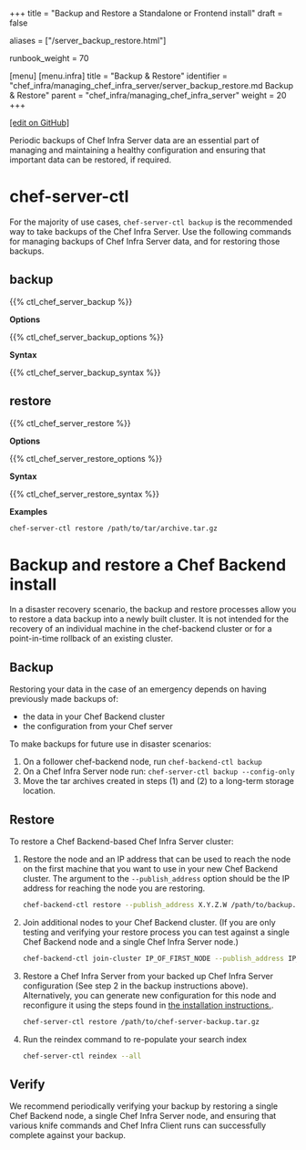 +++
title = "Backup and Restore a Standalone or Frontend install"
draft = false

aliases = ["/server_backup_restore.html"]

runbook_weight = 70

[menu]
  [menu.infra]
    title = "Backup & Restore"
    identifier = "chef_infra/managing_chef_infra_server/server_backup_restore.md Backup & Restore"
    parent = "chef_infra/managing_chef_infra_server"
    weight = 20
+++

[\[edit on GitHub\]](https://github.com/chef/chef-web-docs/blob/master/content/runbook/server_backup_restore.md)

Periodic backups of Chef Infra Server data are an essential part of
managing and maintaining a healthy configuration and ensuring that
important data can be restored, if required.

chef-server-ctl
===============

For the majority of use cases, `chef-server-ctl backup` is the
recommended way to take backups of the Chef Infra Server. Use the
following commands for managing backups of Chef Infra Server data, and
for restoring those backups.

backup
------

{{% ctl_chef_server_backup %}}

**Options**

{{% ctl_chef_server_backup_options %}}

**Syntax**

{{% ctl_chef_server_backup_syntax %}}

restore
-------

{{% ctl_chef_server_restore %}}

**Options**

{{% ctl_chef_server_restore_options %}}

**Syntax**

{{% ctl_chef_server_restore_syntax %}}

**Examples**

``` bash
chef-server-ctl restore /path/to/tar/archive.tar.gz
```

Backup and restore a Chef Backend install
=========================================

In a disaster recovery scenario, the backup and restore processes allow
you to restore a data backup into a newly built cluster. It is not
intended for the recovery of an individual machine in the chef-backend
cluster or for a point-in-time rollback of an existing cluster.

Backup
------

Restoring your data in the case of an emergency depends on having
previously made backups of:

-   the data in your Chef Backend cluster
-   the configuration from your Chef server

To make backups for future use in disaster scenarios:

1.  On a follower chef-backend node, run `chef-backend-ctl backup`
2.  On a Chef Infra Server node run: `chef-server-ctl backup --config-only`
3.  Move the tar archives created in steps (1) and (2) to a long-term
    storage location.

Restore
-------

To restore a Chef Backend-based Chef Infra Server cluster:

1.  Restore the node and an IP address that can be used to reach the
    node on the first machine that you want to use in your new Chef
    Backend cluster. The argument to the `--publish_address` option
    should be the IP address for reaching the node you are restoring.

    ``` bash
    chef-backend-ctl restore --publish_address X.Y.Z.W /path/to/backup.tar.gz
    ```

2.  Join additional nodes to your Chef Backend cluster. (If you are only
    testing and verifying your restore process you can test against a
    single Chef Backend node and a single Chef Infra Server node.)

    ``` bash
    chef-backend-ctl join-cluster IP_OF_FIRST_NODE --publish_address IP_OF_THIS_NODE
    ```

3.  Restore a Chef Infra Server from your backed up Chef Infra Server configuration
    (See step 2 in the backup instructions above). Alternatively, you
    can generate new configuration for this node and reconfigure it
    using the steps found in [the installation
    instructions.](/install_server_ha/#step-5-install-and-configure-first-frontend).

    ``` bash
    chef-server-ctl restore /path/to/chef-server-backup.tar.gz
    ```

4.  Run the reindex command to re-populate your search index

    ``` bash
    chef-server-ctl reindex --all
    ```

Verify
------

We recommend periodically verifying your backup by restoring a single
Chef Backend node, a single Chef Infra Server node, and ensuring that
various knife commands and Chef Infra Client runs can successfully
complete against your backup.

